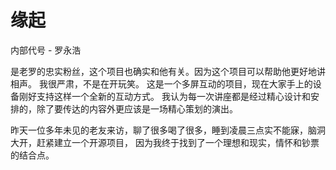 # 缘起

内部代号 - 罗永浩

是老罗的忠实粉丝，这个项目也确实和他有关。因为这个项目可以帮助他更好地讲相声。
我很严肃，不是在开玩笑。
这是一个多屏互动的项目，现在大家手上的设备刚好支持这样一个全新的互动方式。
我认为每一次讲座都是经过精心设计和安排的，除了要传达的内容外更应该是一场精心策划的演出。

昨天一位多年未见的老友来访，聊了很多喝了很多，睡到凌晨三点实不能寐，脑洞大开，赶紧建立一个开源项目，
因为我终于找到了一个理想和现实，情怀和钞票的结合点。
